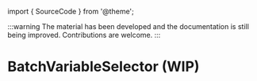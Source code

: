 import { SourceCode } from '@theme';

:::warning
The material has been developed and the documentation is still being improved. Contributions are welcome.
:::

# BatchVariableSelector (WIP)

<SourceCode href="https://github.com/bytedance/flowgram.ai/tree/main/packages/materials/form-materials/src/components/batch-variable-selector" />
